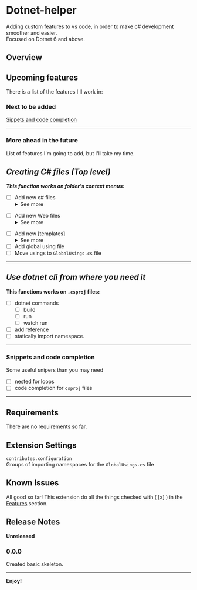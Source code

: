 # Dotnet-helper

Adding custom features to vs code, in order to make c# development smoother and easier.  
Focused on Dotnet 6 and above.

## Overview

 <!-- insert images of this extension using all it's functions -->

## Upcoming features

There is a list of the features I'll work in:

### Next to be added

[Sippets and code completion](#snippets-and-code-completion)

---

### More ahead in the future

List of features I'm going to add, but I'll take my time.

## *Creating C# files (Top level)*

***This function works on folder's context menus:***

- [ ] Add new c# files <details closed> <summary>See more</summary>
  - [ ] class
  - [ ] apiController
  - [ ] controller
  - [ ] enum
  - [ ] interface
  - [ ] struct
  - [ ] xml
</details>

- [ ] Add new Web files <details closed> <summary>See more</summary>
  - [ ] Angular Controller
  - [ ] Angular Directive
  - [ ] Angular Module
</details>  

- [ ] Add new [templates] <details closed> <summary>See more</summary>
  - [ ] console
  - [ ] angular
  - [ ] classlib
  </details>  
- [ ] Add global using file
- [ ] Move usings to `GlobalUsings.cs` file

---

## ***Use dotnet cli from where you need it***

**This functions works on `.csproj` files:**

- [ ] dotnet commands
  - [ ] build
  - [ ] run
  - [ ] watch run
- [ ] add reference
- [ ] statically import namespace.

---

### **Snippets and code completion**

Some useful snipers than you may need

- [ ] nested for loops
- [ ] code completion for `csproj` files

---

## Requirements

There are no requirements so far.

## Extension Settings

`contributes.configuration`  
Groups of importing namespaces for the `GlobalUsings.cs` file

## Known Issues

 All good so far! This extension do all the things checked with ( [x] ) in the [Features](#features) section.

## Release Notes

**Unreleased**


### 0.0.0

Created basic skeleton.

---

**Enjoy!**
